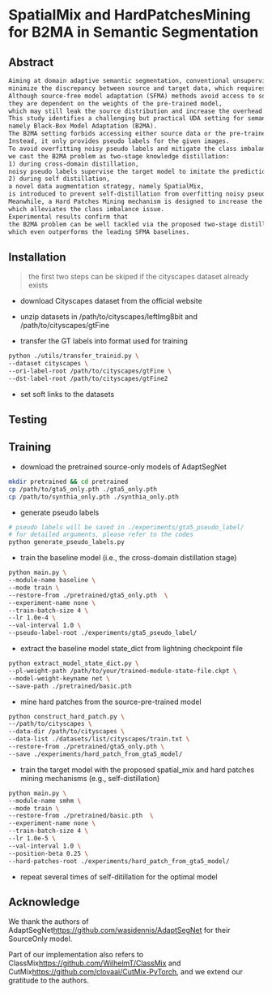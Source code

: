 # SpatialMix and HardPatchesMining for B2MA in Semantic Segmentation

## Abstract

```tex
Aiming at domain adaptive semantic segmentation, conventional unsupervised domain adaptation (UDA) methods 
minimize the discrepancy between source and target data, which requires the coexistence of both data domains. 
Although source-free model adaptation (SFMA) methods avoid access to source data, 
they are dependent on the weights of the pre-trained model, 
which may still leak the source distribution and increase the overhead of model transmission. 
This study identifies a challenging but practical UDA setting for semantic segmentation, 
namely Black-Box Model Adaptation (B2MA). 
The B2MA setting forbids accessing either source data or the pre-trained model weights. 
Instead, it only provides pseudo labels for the given images. 
To avoid overfitting noisy pseudo labels and mitigate the class imbalance issue, 
we cast the B2MA problem as two-stage knowledge distillation: 
1) during cross-domain distillation, 
noisy pseudo labels supervise the target model to imitate the prediction of the source model; 
2) during self distillation, 
a novel data augmentation strategy, namely SpatialMix, 
is introduced to prevent self-distillation from overfitting noisy pseudo labels. 
Meanwhile, a Hard Patches Mining mechanism is designed to increase the contribution of long-tailed classes, 
which alleviates the class imbalance issue. 
Experimental results confirm that 
the B2MA problem can be well tackled via the proposed two-stage distillation, 
which even outperforms the leading SFMA baselines.
```

## Installation

> the first two steps can be skiped if the cityscapes dataset already exists

- download Cityscapes dataset from the official website

- unzip datasets in /path/to/cityscapes/leftImg8bit and /path/to/cityscapes/gtFine

- transfer the GT labels into format used for training

```bash
python ./utils/transfer_trainid.py \
--dataset cityscapes \
--ori-label-root /path/to/cityscapes/gtFine \
--dst-label-root /path/to/cityscapes/gtFine2
```

- set soft links to the datasets

## Testing

## Training

- download the pretrained source-only models of AdaptSegNet

```bash
mkdir pretrained && cd pretrained
cp /path/to/gta5_only.pth ./gta5_only.pth
cp /path/to/synthia_only.pth ./synthia_only.pth
```

- generate pseudo labels

```bash
# pseudo labels will be saved in ./experiments/gta5_pseudo_label/
# for detailed arguments, please refer to the codes
python generate_pseudo_labels.py
```

- train the baseline model (i.e., the cross-domain distillation stage)

```bash
python main.py \
--module-name baseline \
--mode train \
--restore-from ./pretrained/gta5_only.pth  \
--experiment-name none \
--train-batch-size 4 \
--lr 1.0e-4 \
--val-interval 1.0 \
--pseudo-label-root ./experiments/gta5_pseudo_label/
```

- extract the baseline model state_dict from lightning checkpoint file

```bash
python extract_model_state_dict.py \
--pl-weight-path /path/to/your/trained-module-state-file.ckpt \
--model-weight-keyname net \
--save-path ./pretrained/basic.pth
```

- mine hard patches from the source-pre-trained model

```bash
python construct_hard_patch.py \
--/path/to/cityscapes \
--data-dir /path/to/cityscapes \
--data-list ./datasets/list/cityscapes/train.txt \
--restore-from ./pretrained/gta5_only.pth \
--save ./experiments/hard_patch_from_gta5_model/
```

- train the target model with the proposed spatial_mix and hard patches mining mechanisms (e.g., self-distillation)

```bash
python main.py \
--module-name smhm \
--mode train \
--restore-from ./pretrained/basic.pth  \
--experiment-name none \
--train-batch-size 4 \
--lr 1.0e-5 \
--val-interval 1.0 \
--position-beta 0.25 \
--hard-patches-root ./experiments/hard_patch_from_gta5_model/
```

- repeat several times of self-ditillation for the optimal model

## Acknowledge

We thank the authors of AdaptSegNet<https://github.com/wasidennis/AdaptSegNet> for their SourceOnly model.

Part of our implementation also refers to ClassMix<https://github.com/WilhelmT/ClassMix> and CutMix<https://github.com/clovaai/CutMix-PyTorch>,
and we extend our gratitude to the authors.
